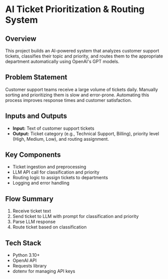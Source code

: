 # AI Ticket Prioritization & Routing System

## Overview  
This project builds an AI-powered system that analyzes customer support tickets, classifies their topic and priority, and routes them to the appropriate department automatically using OpenAI's GPT models.

## Problem Statement  
Customer support teams receive a large volume of tickets daily. Manually sorting and prioritizing them is slow and error-prone. Automating this process improves response times and customer satisfaction.

## Inputs and Outputs  
- **Input:** Text of customer support tickets  
- **Output:** Ticket category (e.g., Technical Support, Billing), priority level (High, Medium, Low), and routing assignment.

## Key Components  
- Ticket ingestion and preprocessing  
- LLM API call for classification and priority  
- Routing logic to assign tickets to departments  
- Logging and error handling

## Flow Summary  
1. Receive ticket text  
2. Send ticket to LLM with prompt for classification and priority  
3. Parse LLM response  
4. Route ticket based on classification

## Tech Stack  
- Python 3.10+  
- OpenAI API  
- Requests library  
- dotenv for managing API keys

